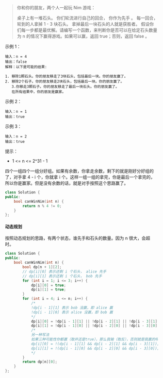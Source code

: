 > 你和你的朋友，两个人一起玩 Nim 游戏：
>
> 桌子上有一堆石头。
> 你们轮流进行自己的回合， 你作为先手 。
> 每一回合，轮到的人拿掉 1 - 3 块石头。
> 拿掉最后一块石头的人就是获胜者。
> 假设你们每一步都是最优解。请编写一个函数，来判断你是否可以在给定石头数量为 n 的情况下赢得游戏。如果可以赢，返回 true；否则，返回 false 。

示例 1：

```
输入：n = 4
输出：false 
解释：以下是可能的结果:

1. 移除1颗石头。你的朋友移走了3块石头，包括最后一块。你的朋友赢了。
2. 移除2个石子。你的朋友移走2块石头，包括最后一块。你的朋友赢了。
   3.你移走3颗石子。你的朋友移走了最后一块石头。你的朋友赢了。
   在所有结果中，你的朋友是赢家。
```

示例 2：

```
输入：n = 1
输出：true
```

示例 3：

```
输入：n = 2
输出：true
```


提示：

- 1 <= n <= 2^31 - 1

四个一组四个一组分好组。如果有余数，你拿走余数，剩下的就是刚好分好组的了，对手拿 4 - i 个，你就拿 i 个。这样一组一组的拿完，你是最后一个拿完的，所以你是赢家。但是没有余数的话，就是对手按照这个思路赢了。

```cpp
class Solution {
public:
    bool canWinNim(int n) {
        return n % 4 != 0;
    }
};
```

#### 动态规划

按照动态规划的思路，有两个状态，谁先手和石头的数量。因为 n 很大，会超时。

```cpp
class Solution {
public:
    bool canWinNim(int n) {
        bool dp[n + 1][2]; 
        // dp[i][0] 表示还剩 i 个石头， alice 先手
        // dp[i][1] 表示还剩 i 个石头， bob 先手
        for (int i = 1; i <= 3; i++) {
            dp[i][0] = true;
            dp[i][1] = true;
        }
        for (int i = 4; i <= n; i++) {
            /* 
            !dp[i - 1][1] 表示 bob 没赢，即 alice 赢
            !dp[i - 1][0] 表示 alice 没赢，即 bob 赢
            */
            dp[i][0] = !dp[i - 1][1] || !dp[i - 2][1] || !dp[i - 3][1];
            dp[i][1] = !dp[i - 1][0] || !dp[i - 2][0] || !dp[i - 3][0];
            /*
            另一种写法
            如果三种可能性你都赢（取并还是true），那么我输（取反），否则就是我赢的呗
            dp[i][0] = !(dp[i - 1][1] && dp[i - 2][1] && dp[i - 3][1]);
            dp[i][1] = !(dp[i - 1][0] && dp[i - 2][0] && dp[i - 3][0]);
            */
        }
        return dp[n][0];
    }
};
```

